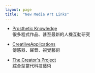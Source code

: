 ```yaml
---
layout: page
title:  "New Media Art Links"
---
```


* [Prosthetic Knowledge](http://prostheticknowledge.tumblr.com/)  
很多程式作品、甚至最新的人機互動研究

* [CreatiiveApplications](http://www.creativeapplications.net/)  
傳感器、聲音、視覺藝術

* [The Creator's Project](https://thecreatorsproject.vice.com/)  
綜合型當代科技藝術
